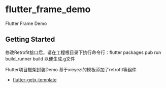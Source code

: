 # flutter_frame_demo

Flutter Frame Demo

## Getting Started

修改Retrofit接口后，请在工程根目录下执行命令行：flutter packages pub run build_runner build 以便生成.g文件

Flutter项目框架封装Demo
基于xieyezi的模板添加了retrofit等组件

- [flutter-getx-template](https://github.com/xieyezi/flutter-getx-template)
